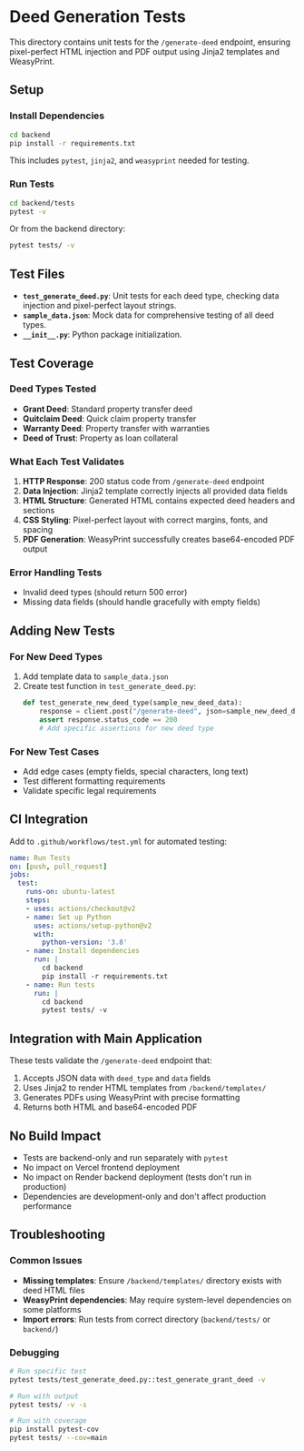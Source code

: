 # Deed Generation Tests

This directory contains unit tests for the `/generate-deed` endpoint, ensuring pixel-perfect HTML injection and PDF output using Jinja2 templates and WeasyPrint.

## Setup

### Install Dependencies
```bash
cd backend
pip install -r requirements.txt
```
This includes `pytest`, `jinja2`, and `weasyprint` needed for testing.

### Run Tests
```bash
cd backend/tests
pytest -v
```

Or from the backend directory:
```bash
pytest tests/ -v
```

## Test Files

- **`test_generate_deed.py`**: Unit tests for each deed type, checking data injection and pixel-perfect layout strings.
- **`sample_data.json`**: Mock data for comprehensive testing of all deed types.
- **`__init__.py`**: Python package initialization.

## Test Coverage

### Deed Types Tested
- **Grant Deed**: Standard property transfer deed
- **Quitclaim Deed**: Quick claim property transfer
- **Warranty Deed**: Property transfer with warranties
- **Deed of Trust**: Property as loan collateral

### What Each Test Validates
1. **HTTP Response**: 200 status code from `/generate-deed` endpoint
2. **Data Injection**: Jinja2 template correctly injects all provided data fields
3. **HTML Structure**: Generated HTML contains expected deed headers and sections
4. **CSS Styling**: Pixel-perfect layout with correct margins, fonts, and spacing
5. **PDF Generation**: WeasyPrint successfully creates base64-encoded PDF output

### Error Handling Tests
- Invalid deed types (should return 500 error)
- Missing data fields (should handle gracefully with empty fields)

## Adding New Tests

### For New Deed Types
1. Add template data to `sample_data.json`
2. Create test function in `test_generate_deed.py`:
   ```python
   def test_generate_new_deed_type(sample_new_deed_data):
       response = client.post("/generate-deed", json=sample_new_deed_data)
       assert response.status_code == 200
       # Add specific assertions for new deed type
   ```

### For New Test Cases
- Add edge cases (empty fields, special characters, long text)
- Test different formatting requirements
- Validate specific legal requirements

## CI Integration

Add to `.github/workflows/test.yml` for automated testing:

```yaml
name: Run Tests
on: [push, pull_request]
jobs:
  test:
    runs-on: ubuntu-latest
    steps:
    - uses: actions/checkout@v2
    - name: Set up Python
      uses: actions/setup-python@v2
      with: 
        python-version: '3.8'
    - name: Install dependencies
      run: |
        cd backend
        pip install -r requirements.txt
    - name: Run tests
      run: |
        cd backend
        pytest tests/ -v
```

## Integration with Main Application

These tests validate the `/generate-deed` endpoint that:
1. Accepts JSON data with `deed_type` and `data` fields
2. Uses Jinja2 to render HTML templates from `/backend/templates/`
3. Generates PDFs using WeasyPrint with precise formatting
4. Returns both HTML and base64-encoded PDF

## No Build Impact

- Tests are backend-only and run separately with `pytest`
- No impact on Vercel frontend deployment
- No impact on Render backend deployment (tests don't run in production)
- Dependencies are development-only and don't affect production performance

## Troubleshooting

### Common Issues
- **Missing templates**: Ensure `/backend/templates/` directory exists with deed HTML files
- **WeasyPrint dependencies**: May require system-level dependencies on some platforms
- **Import errors**: Run tests from correct directory (`backend/tests/` or `backend/`)

### Debugging
```bash
# Run specific test
pytest tests/test_generate_deed.py::test_generate_grant_deed -v

# Run with output
pytest tests/ -v -s

# Run with coverage
pip install pytest-cov
pytest tests/ --cov=main
``` 